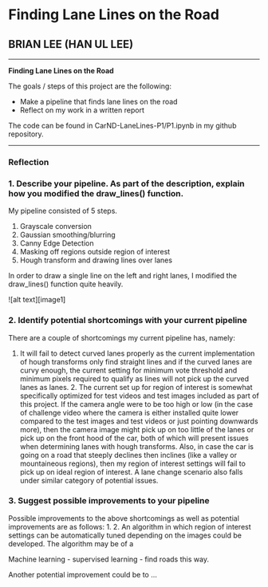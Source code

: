 # **Finding Lane Lines on the Road** 

## BRIAN LEE (HAN UL LEE)


---

**Finding Lane Lines on the Road**

The goals / steps of this project are the following:
* Make a pipeline that finds lane lines on the road
* Reflect on my work in a written report

The code can be found in CarND-LaneLines-P1/P1.ipynb in my github repository.

---

### Reflection

### 1. Describe your pipeline. As part of the description, explain how you modified the draw_lines() function.

My pipeline consisted of 5 steps.
1. Grayscale conversion
2. Gaussian smoothing/blurring
3. Canny Edge Detection
4. Masking off regions outside region of interest
5. Hough transform and drawing lines over lanes

In order to draw a single line on the left and right lanes, I modified the draw_lines() function quite heavily.




![alt text][image1]


### 2. Identify potential shortcomings with your current pipeline

There are a couple of shortcomings my current pipeline has, namely:
1. It will fail to detect curved lanes properly as the current implementation of hough transforms only find straight lines and if the curved lanes are curvy enough, the current setting for minimum vote threshold and minimum pixels required to qualify as lines will not pick up the curved lanes as lanes. 2. The current set up for region of interest is somewhat specifically optimized for test videos and test images included as part of this project. If the camera angle were to be too high or low (in the case of challenge video where the camera is either installed quite lower compared to the test images and test videos or just pointing downwards more), then the camera image might pick up on too little of the lanes or pick up on the front hood of the car, both of which will present issues when determining lanes with hough transforms. Also, in case the car is going on a road that steeply declines then inclines (like a valley or mountaineous regions), then my region of interest settings will fail to pick up on ideal region of interest. A lane change scenario also falls under similar category of potential issues.



### 3. Suggest possible improvements to your pipeline

Possible improvements to the above shortcomings as well as potential improvements are as follows:
1. 
2. An algorithm in which region of interest settings can be automatically tuned depending on the images could be developed. The algorithm may be of a 

Machine learning - supervised learning - find roads this way. 

Another potential improvement could be to ...
